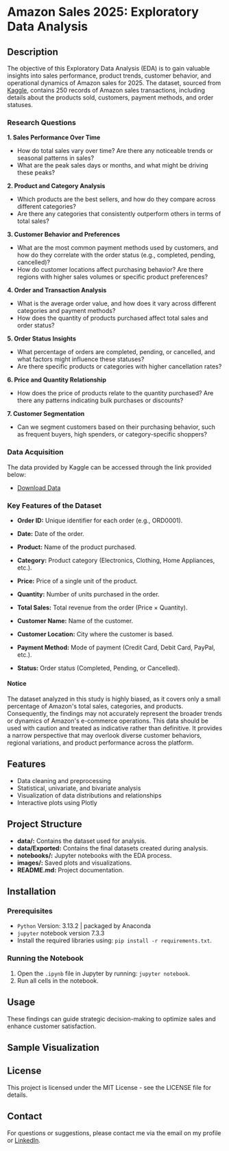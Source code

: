 # Amazon Sales 2025: Exploratory Data Analysis

## Description

The objective of this Exploratory Data Analysis (EDA) is to gain valuable insights into sales performance, product trends, customer behavior, and operational dynamics of Amazon sales for 2025. The dataset, sourced from [Kaggle](https://www.kaggle.com/datasets/zahidmughal2343/amazon-sales-2025), contains 250 records of Amazon sales transactions, including details about the products sold, customers, payment methods, and order statuses.

### Research Questions

**1. Sales Performance Over Time**

- How do total sales vary over time? Are there any noticeable trends or seasonal patterns in sales?
- What are the peak sales days or months, and what might be driving these peaks?

**2. Product and Category Analysis**

- Which products are the best sellers, and how do they compare across different categories?
- Are there any categories that consistently outperform others in terms of total sales?

**3. Customer Behavior and Preferences**

- What are the most common payment methods used by customers, and how do they correlate with the order status (e.g., completed, pending, cancelled)?
- How do customer locations affect purchasing behavior? Are there regions with higher sales volumes or specific product preferences?

**4. Order and Transaction Analysis**

- What is the average order value, and how does it vary across different categories and payment methods?
- How does the quantity of products purchased affect total sales and order status?

**5. Order Status Insights**

- What percentage of orders are completed, pending, or cancelled, and what factors might influence these statuses?
- Are there specific products or categories with higher cancellation rates?

**6. Price and Quantity Relationship**

- How does the price of products relate to the quantity purchased? Are there any patterns indicating bulk purchases or discounts?

**7. Customer Segmentation**

- Can we segment customers based on their purchasing behavior, such as frequent buyers, high spenders, or category-specific shoppers?

### Data Acquisition


The data provided by Kaggle can be accessed through the link provided below:
- [Download Data](https://www.kaggle.com/datasets/zahidmughal2343/amazon-sales-2025)

### Key Features of the Dataset

- **Order ID:** Unique identifier for each order (e.g., ORD0001).

- **Date:** Date of the order.

- **Product:** Name of the product purchased.

- **Category:** Product category (Electronics, Clothing, Home Appliances, etc.).

- **Price:** Price of a single unit of the product.

- **Quantity:** Number of units purchased in the order.

- **Total Sales:** Total revenue from the order (Price × Quantity).

- **Customer Name:** Name of the customer.

- **Customer Location:** City where the customer is based.

- **Payment Method:** Mode of payment (Credit Card, Debit Card, PayPal, etc.).

- **Status:** Order status (Completed, Pending, or Cancelled).

#### Notice
The dataset analyzed in this study is highly biased, as it covers only a small percentage of Amazon's total sales, categories, and products. Consequently, the findings may not accurately represent the broader trends or dynamics of Amazon's e-commerce operations. This data should be used with caution and treated as indicative rather than definitive. It provides a narrow perspective that may overlook diverse customer behaviors, regional variations, and product performance across the platform.

## Features
- Data cleaning and preprocessing
- Statistical, univariate, and bivariate analysis
- Visualization of data distributions and relationships
- Interactive plots using Plotly

## Project Structure
- **data/:** Contains the dataset used for analysis.
- **data/Exported:** Contains the final datasets created during analysis.
- **notebooks/:** Jupyter notebooks with the EDA process.
- **images/:** Saved plots and visualizations.
- **README.md:** Project documentation.

## Installation
### Prerequisites
- `Python` Version: 3.13.2 | packaged by Anaconda
- `jupyter` notebook version 7.3.3
- Install the required libraries using: `pip install -r requirements.txt`.

### Running the Notebook

1. Open the `.ipynb` file in Jupyter by running: `jupyter notebook`.
2. Run all cells in the notebook.

## Usage
These findings can guide strategic decision-making to optimize sales and enhance customer satisfaction.

## Sample Visualization


## License
This project is licensed under the MIT License - see the LICENSE file for details.

## Contact
For questions or suggestions, please contact me via the email on my profile or [LinkedIn](https://www.linkedin.com/in/christine-coomans/).
